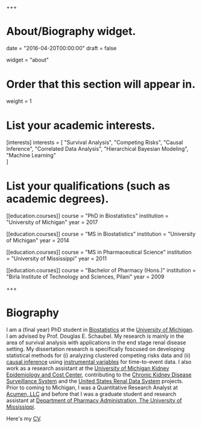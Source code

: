 +++
# About/Biography widget.

date = "2016-04-20T00:00:00"
draft = false

widget = "about"

# Order that this section will appear in.
weight = 1

# List your academic interests.
[interests]
  interests = [
    "Survival Analysis",
    "Competing Risks",
    "Causal Inference",
    "Correlated Data Analysis",
    "Hierarchical Bayesian Modeling",
    "Machine Learning"  
    ]

# List your qualifications (such as academic degrees).
[[education.courses]]
  course = "PhD in Biostatistics"
  institution = "University of Michigan"
  year = 2017

[[education.courses]]
  course = "MS in Biostatistics"
  institution = "University of Michigan"
  year = 2014

[[education.courses]]
  course = "MS in Pharmaceutical Science"
  institution = "University of Mississippi"
  year = 2011
  
[[education.courses]]
  course = "Bachelor of Pharmacy (Hons.)"
  institution = "Birla Institute of Technology and Sciences, Pilani"
  year = 2009
 
+++

# Biography

I am a (final year) PhD student in [Biostatistics](https://sph.umich.edu/biostat/) at the [University of Michigan](umich.edu). I am advised by Prof. Douglas E. Schaubel. My research is mainly in the area of survival analysis with applications in the end stage renal disease setting. My dissertation research is specifically foscused on developing statistical methods for (i) analyzing clustered competing risks data and (ii) [causal inference](https://en.wikipedia.org/wiki/Causal_inference) using [instrumental variables](https://en.wikipedia.org/wiki/Instrumental_variables_estimation) for time-to-event data. I also work as a research assistant at the [University of Michigan Kidney Epidemiology and Cost Center](https://kecc.sph.umich.edu/), contributing to the [Chronic Kidney Disease Surveillance System](https://nccd.cdc.gov/ckd/) and the [United States Renal Data System](https://www.usrds.org/) projects. Prior to coming to Michigan, I was a Quantitative Research Analyst at [Acumen, LLC](http://www.acumenllc.com/) and before that I was a graduate student and research assistant at [Department of Pharmacy Administration, The University of Mississippi](https://pharmacy.olemiss.edu/phad/).

Here's my [CV](/pdf/SaiDharmarajan_CVI.pdf).
